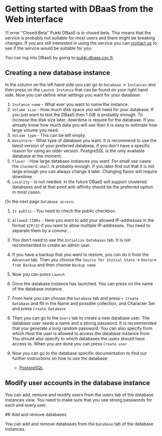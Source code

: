 # Getting started with DBaaS from the Web interface

!!! error "Closed Beta"
    Pukki DBaaS is in closed beta. This means that the service is probably not suitable for most users
    and there might be breaking changes. If you are still interested in using the service you can
    [contact us](../../support/contact.md) to see if the service would be suitable for you.

You can log into DBaaS by going to [pukki.dbaas.csc.fi](https://pukki.dbaas.csc.fi).

## Creating a new database instance

In the column on the left hand side you can go to `Database` -> `Instances` and then press on the `Launch Instance` that can be found on your right hand side.
Now you can define what settings you want for your database:

1. `Instance name` - What ever you want to name the instance.
2. `Volume size` - How much disk space you will need for your database. If you just want to test the DBaaS then 1 GiB is probably enough. To increase the disk size later, downtime is require for the database. If you already know how much data you will use then it is easy to estimate how large volume you need. 
3. `Volume type` - This can be left empty.
4. `Datastore` - What type of database you want. It is recommend to use the latest version of your preferred database, if you don't have a specific reason for using an older version. PostgreSQL is the only available database at the moment.
5. `Flavor` - How large database instances you want. For small use cases the `standard.small` is probably enough. If you later find out that it is not large enough you can always change it later. Changing flavor will require downtime.
6. `Locality` - Is not needed. In the future DBaaS will support clustered databases and at that point anti-affinity should be the preferred option in most cases.

On the next page `Database access`:

1. `Is public` - You need to check the public checkbox.
2. `Allowed CIDRs` - Here you want to add your allowed IP-addresses in the format `$IP/32` if you want to allow multiple IP-addresses. You need to separate them by a comma `,`.
3. You don't need to use the `Intialize Databases` tab. It is not recommended to create an admin user.
4. If you have a backup that you want to restore, you can do it from the `Advanced` tab. Then you choose the `Source for Initial State` -> `Restore from Backup` and then choose `Backup name`
5. Now you can press `Launch`
6. Once the database instance has launched. You can press on the name of the database instance. 
7.  From here you can choose the `Database` tab and press `+ Create Database` and fill in the Name and possible collection, and Character Set and press `Create Database`
8.  Then you can go to the `Users` tab to create a new database user. The database user needs a name and a strong password. It is recommended that you generate a long random password. You can also specify from which Host the user is allowed to access the database instance from. You should also specify to which databases the users should have access to. When you are done you can press `Create user`
9.  Now you can go to the database specific documentation to find out further instructions on how to use the database:

	* [PostgreSQL](postgresql.md)

## Modify user accounts in the database instance

You can add, remove and modify users from the users tab of the database instances view. You need to make sure that you use strong passwords for each and every user.

## Add and remove databases

You can add and remove databases from the `Database` tab of the database instances.

